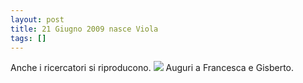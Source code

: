 ```yaml
---
layout: post
title: 21 Giugno 2009 nasce Viola
tags: []
---
```


Anche i ricercatori si riproducono.
![](http://www.galileonet.it/postdoc/images/33.jpg)
Auguri a Francesca e Gisberto.
